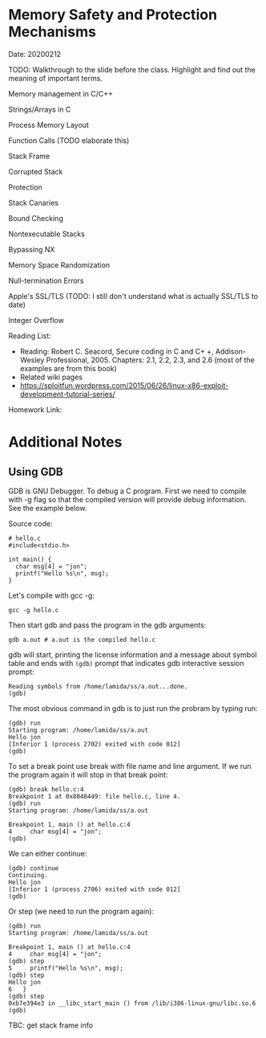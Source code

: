 # Memory Safety and Protection Mechanisms
Date: 20200212

TODO: Walkthrough to the slide before the class. Highlight and find out the meaning of important terms.

Memory management in C/C++

Strings/Arrays in C

Process Memory Layout

Function Calls (TODO elaborate this)

Stack Frame

Corrupted Stack

Protection

Stack Canaries

Bound Checking

Nontexecutable Stacks

Bypassing NX

Memory Space Randomization

Null-termination Errors

Apple's SSL/TLS (TODO: I still don't understand what is actually SSL/TLS to date)

Integer Overflow

Reading List:
* Reading: Robert C. Seacord, Secure coding in C and C+ +, Addison-Wesley Professional, 2005. Chapters: 2.1, 2.2, 2.3, and 2.6 (most of the examples are from this book)
* Related wiki pages
* https://sploitfun.wordpress.com/2015/06/26/linux-x86-exploit-development-tutorial-series/

Homework Link: 

# Additional Notes

## Using GDB

GDB is GNU Debugger. To debug a C program. First we need to compile with -g flag so that the compiled version will provide debug information. See the example below.

Source code:
```
# hello.c
#include<stdio.h>

int main() {
  char msg[4] = "jon";
  printf("Hello %s\n", msg);
}
```

Let's compile with gcc -g:
```
gcc -g hello.c
```

Then start gdb and pass the program in the gdb arguments:
```
gdb a.out # a.out is the compiled hello.c
```

gdb will start, printing the license information and a message about symbol table and ends with `(gdb)` prompt that indicates gdb interactive session prompt:
```
Reading symbols from /home/lamida/ss/a.out...done.
(gdb)
```

The most obvious command in gdb is to just run the probram by typing run:
```
(gdb) run
Starting program: /home/lamida/ss/a.out 
Hello jon
[Inferior 1 (process 2702) exited with code 012]
(gdb) 
```

To set a break point use break with file name and line argument. If we run the program again it will stop in that break point:
```
(gdb) break hello.c:4
Breakpoint 1 at 0x8048449: file hello.c, line 4.
(gdb) run
Starting program: /home/lamida/ss/a.out 

Breakpoint 1, main () at hello.c:4
4	  char msg[4] = "jon";
(gdb)
```

We can either continue:
```
(gdb) continue
Continuing.
Hello jon
[Inferior 1 (process 2706) exited with code 012]
(gdb)
```

Or step (we need to run the program again):
```
(gdb) run
Starting program: /home/lamida/ss/a.out 

Breakpoint 1, main () at hello.c:4
4	  char msg[4] = "jon";
(gdb) step
5	  printf("Hello %s\n", msg);
(gdb) step
Hello jon
6	}
(gdb) step
0xb7e394e3 in __libc_start_main () from /lib/i386-linux-gnu/libc.so.6
(gdb)
```

TBC: get stack frame info
